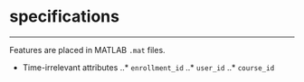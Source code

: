 # <Feat1> specifications
---
Features are placed in MATLAB `.mat` files.

* Time-irrelevant attributes
..* `enrollment_id`
..* `user_id`
..* `course_id`


